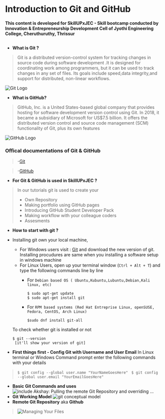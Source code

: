 
# **Introduction to Git and GitHub**
#### This content is developed for **SkillUPxJEC** - Skill bootcamp conducted by Innovation & Entrepreneurship Development Cell of Jyothi Engineering College, Cheruthuruthy, Thrissur
## 
- **What is Git ?**
> Git is a distributed version-control system for tracking changes in source code during software development .It is designed for coordinating work among programmers, but it can be used to track changes in any set of files. Its goals include speed,data integrity,and support for distributed, non-linear workflows.

![Git Logo](https://avatars3.githubusercontent.com/u/18133?s=200&v=4)

- **What is GitHub?**
> GitHub, Inc. is a United States-based global company that provides hosting for software development version control using Git. In 2018, it became a subsidiary of Microsoft for US$7.5 billion. It offers the distributed version control and source code management (SCM) functionality of Git, plus its own features

![GitHub Logo](https://github.githubassets.com/images/modules/open_graph/github-mark.png)

### Offical documentations of Git & GitHub

> -[Git](http://git-scm.com)

> -[GitHub](http://github.com)

- **For Git & GitHub is used in SkillUPxJEC ?**

> In our tutorials git is used to create your
> - Own Repository
> - Making portfolio using GitHub pages
> - Introducing GitHub Student Developer Pack
> - Making workflow with your colleague coders
> - Assesments

- **How to start with git ?** 

- Installing git own your local machine,
    - For Windows users visit : [Git](http://git-scm.com) and download the new version of git. Installing procudures are same when you installing a software setup in windows machine 
    - For Linux Users, open up your terminal window (` Ctrl + Alt + T `) and type the following commands line by line
        - For `Debian based OS ( Ubuntu,Kubuntu,Lubuntu,Debian,Kali linux, etc)`

            ```
            $ sudo apt-get update
            $ sudo apt-get install git
            ```
        - For `RPM based systems (Red Hat Entreprise Linux, openSUSE, Fedora, CentOS, Arch Linux)`
            ```
            $sudo dnf install git-all
            ```

    To check whether git is installed or not

    ```
    $ git --version 
     [it'll show your version of git]
    ```
 - **First things first - Config Git with Username and User Email**
 In Linux terminal or Windows Command prompt enter the following commands with your details
> ```$ git config --global user.name "YourNameGoesHere" ```
> ```$ git config --global user.email "YourEmailGoesHere"```
 
 - **Basic Git Commands and uses**
![include Akshay: Pulling the remote Git Repository and overriding ...](https://1.bp.blogspot.com/--uNcah6YUSw/UZaB5xCzMNI/AAAAAAAAAhs/khSzRB0MIkc/s1600/git_everthing_is_local.png) 
 - **Git Working Model**
 ![git conceptual model](https://bootcamp.burlingtoncodeacademy.com/images/git.png)
- **Remote Git Repository** aka **Github**
>![Managing Your Files](https://infx-web-win17.github.io/tutorials/managing-files/img/github.png)
